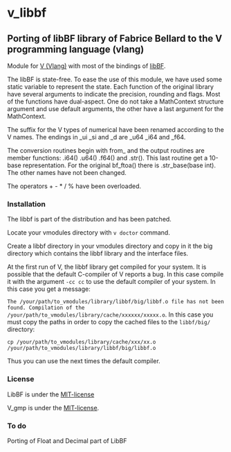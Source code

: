 # v_libbf

## Porting of libBF library of Fabrice Bellard to the V programming language (vlang)

Module for [V (Vlang)](https://vlang.io/) with most of the bindings of [libBF](https://bellard.org/libbf/).

The libBF is state-free. To ease the use of this module, we have used some static variable to represent the state. Each function of the original library have several arguments to indicate the precision, rounding and flags. Most of the functions have dual-aspect. One do not take a MathContext structure argument and use default arguments, the other have a last argument for the MathContext.

The suffix for the V types of numerical have been renamed according to the V names. The endings in _ui _si and _d are _u64 _i64 and _f64.

The conversion routines begin with from_ and the output routines are member functions: .i64() .u64() .f64() and .str().
This last routine get a 10-base representation. For the original bf_ftoa() there is .str_base(base int). The other names have not been changed.

The operators + - * / % have been overloaded.

### Installation ###
The libbf is part of the distribution and has been patched.

Locate your vmodules directory with `v doctor` command.

Create a libbf directory in your vmodules directory and copy in it the big directory which contains the libbf library and the interface files.

At the first run of V, the libbf library get compiled for your system. It is possible that the default C-compiler of V reports a bug. In this case compile it with the argument `-cc cc` to use the default compiler of your system. In this case you get a message:

`The /your/path/to_vmodules/library/libbf/big/libbf.o file has not been found. Compilation of the /your/path/to_vmodules/library/cache/xxxxxx/xxxxx.o`.
In this case you must copy the paths in order to copy the cached files to the `libbf/big/` directory:

`cp /your/path/to_vmodules/library/cache/xxx/xx.o /your/path/to_vmodules/library/libbf/big/libbf.o`

Thus you can use the next times the default compiler.

### License ###
LibBF is under the [MIT-license](https://mit-license.org/)

V_gmp is under the [MIT-license](https://raw.githubusercontent.com/VincentLaisney/v_gmp/main/LICENSE).

### To do ###
Porting of Float and Decimal part of LibBF
